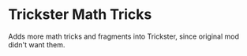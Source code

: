 # Trickster Math Tricks
Adds more math tricks and fragments into Trickster, since original mod didn't want them.